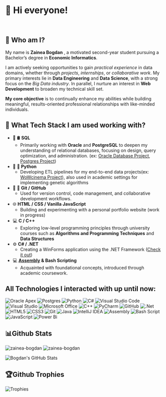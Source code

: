 # 👋 Hi everyone!



<br clear="all"/>

## 🤔 Who am I?
My name is **Zainea Bogdan** , a motivated second-year student pursuing a Bachelor’s degree in **Economic Informatics**.

I am actively seeking opportunities to gain _practical experience_ in data domains, whether through _projects_, _internships_, or _collaborative work_. My primary interests lie in **Data Engineering** and **Data Science**, with a strong focus on the _Big Data industry_.
In parallel, I nurture an interest in **Web Development** to broaden my technical skill set.

**My core objective** is to continually enhance my abilities while building meaningful, results-oriented professional relationships with like-minded individuals.

## 💼 What Tech Stack I am used working with?

- 🥇 🛢️ **SQL**
    -  Primarily working with **Oracle** and **PostgreSQL** to deepen my understanding of relational databases, focusing on design, query optimization, and administration. (ex: [Oracle Database Project](https://github.com/zainea-bogdan/Multi-Game_Management_System_Oracle_DB_Project), [Postgres Project](https://github.com/zainea-bogdan/Data_Engineer_Project_WoWCinema))
- 🥈 🐍 **Python**
    - Developing ETL pipelines for my end-to-end data projects(ex: [WoWcinema Project](https://github.com/zainea-bogdan/Data_Engineer_Project_WoWCinema)), also used in academic settings for implementing genetic algorithms  
- 🥉 🔧 **Git / GitHub**
    -  Used for version control, code management, and collaborative development workflows.
- 🌐 **HTML / CSS / Vanilla JavaScript**
    -  Building and experimenting with a personal portfolio website (work in progress)  
- 💻 **C / C++**
    -  Exploring low-level programming principles through university courses such as **Algorithms and Programming Techniques** and **Data Structures**  
- ⚙️ **C# / .NET**
    -  Creating a WinForms application using the .NET Framework ([Check it out](https://github.com/zainea-bogdan/Management_Home_Delivery_App))  
- 💻  **[Assembly](https://github.com/zainea-bogdan/Reading_a_number_from_keyboard_ASM) & Bash Scripting**
    -  Acquainted with foundational concepts, introduced through academic coursework.

## All Technologies I interacted with up until now: 
![Oracle Apex](https://img.shields.io/badge/Oracle-F80000?style=for-the-badge&logo=oracle&logoColor=white)
![Postgres](https://img.shields.io/badge/postgres-%23316192.svg?style=for-the-badge&logo=postgresql&logoColor=white)
![Python](https://img.shields.io/badge/python-3670A0?style=for-the-badge&logo=python&logoColor=ffdd54)
![C#](https://img.shields.io/badge/c%23-%23239120.svg?style=for-the-badge&logo=csharp&logoColor=white)
![Visual Studio Code](https://img.shields.io/badge/Visual%20Studio%20Code-0078d7.svg?style=for-the-badge&logo=visual-studio-code&logoColor=white)
![Visual Studio](https://img.shields.io/badge/Visual%20Studio-5C2D91.svg?style=for-the-badge&logo=visual-studio&logoColor=white)
![Microsoft Office](https://img.shields.io/badge/Microsoft_Office-D83B01?style=for-the-badge&logo=microsoft-office&logoColor=white)
![C++](https://img.shields.io/badge/c++-%2300599C.svg?style=for-the-badge&logo=c%2B%2B&logoColor=white)
![PyCharm](https://img.shields.io/badge/pycharm-143?style=for-the-badge&logo=pycharm&logoColor=black&color=black&labelColor=green)
![GitHub](https://img.shields.io/badge/github-%23121011.svg?style=for-the-badge&logo=github&logoColor=white)
![.Net](https://img.shields.io/badge/.NET-5C2D91?style=for-the-badge&logo=.net&logoColor=white)
![HTML5](https://img.shields.io/badge/html5-%23E34F26.svg?style=for-the-badge&logo=html5&logoColor=white)
![CSS3](https://img.shields.io/badge/css3-%231572B6.svg?style=for-the-badge&logo=css3&logoColor=white)
![Git](https://img.shields.io/badge/git-%23F05033.svg?style=for-the-badge&logo=git&logoColor=white)
![Java](https://img.shields.io/badge/java-%23ED8B00.svg?style=for-the-badge&logo=openjdk&logoColor=white)
![IntelliJ IDEA](https://img.shields.io/badge/IntelliJIDEA-000000.svg?style=for-the-badge&logo=intellij-idea&logoColor=white)
![Assembly](https://img.shields.io/badge/_-ASM-black.svg?style=for-the-badge&logo=assemblyscript&logoColor=white)
![Bash Script](https://img.shields.io/badge/bash_script-%23121011.svg?style=for-the-badge&logo=gnu-bash&logoColor=white)
![JavaScript](https://img.shields.io/badge/javascript-%23323330.svg?style=for-the-badge&logo=javascript&logoColor=%23F7DF1E)
![Power Bi](https://img.shields.io/badge/power_bi-F2C811?style=for-the-badge&logo=powerbi&logoColor=black)

## 📊Github Stats
  <img src="https://github-readme-streak-stats.herokuapp.com/?user=zainea-bogdan&theme=codeSTACKr&" alt="zainea-bogdan"/>
  <img src="https://github-readme-stats.vercel.app/api/top-langs?username=zainea-bogdan&show_icons=true&locale=en&layout=compact&theme=codeSTACKr" alt="zainea-bogdan"/>
  
  ![Bogdan's GitHub Stats](https://github-readme-stats.vercel.app/api?username=zainea-bogdan&show_icons=true&theme=codeSTACKr)

## 🏆Github Trophies
![Trophies](https://github-profile-trophy.vercel.app/?username=zainea-bogdan&theme=onedark&no-frame=true&no-bg=true&margin-w=15&margin-h=15&column=7)


